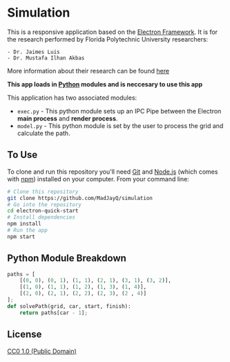 # Simulation


This is a responsive application based on the [Electron Framework](https://electronjs.org). It is for the research performed by Florida Polytechnic University researchers:

    - Dr. Jaimes Luis
    - Dr. Mustafa Ilhan Akbas

More information about their research can be found [here](https://nsf.gov/awardsearch/showAward?AWD_ID=1739409&HistoricalAwards=false)

**This app loads in [Python](https://www.python.org/) modules and is neccesary to use this app**

This application has two associated modules:

- `exec.py` - This python module sets up an IPC Pipe between the Electron **main process** and **render process**.
- `model.py` - This python module is set by the user to process the grid and calculate the path.

## To Use

To clone and run this repository you'll need [Git](https://git-scm.com) and [Node.js](https://nodejs.org/en/download/) (which comes with [npm](http://npmjs.com)) installed on your computer. From your command line:

```bash
# Clone this repository
git clone https://github.com/MadJayQ/simulation
# Go into the repository
cd electron-quick-start
# Install dependencies
npm install
# Run the app
npm start
```

## Python Module Breakdown

```python
paths = [
    [(0, 0), (0, 1), (1, 1), (2, 1), (3, 1), (3, 2)],
    [(1, 0), (1, 1), (1, 2), (1, 3), (1, 4)],
    [(2, 0), (2, 1), (2, 2), (2, 3), (2 , 4)]
];
def solvePath(grid, car, start, finish):
    return paths[car - 1];
```

## License

[CC0 1.0 (Public Domain)](LICENSE.md)

